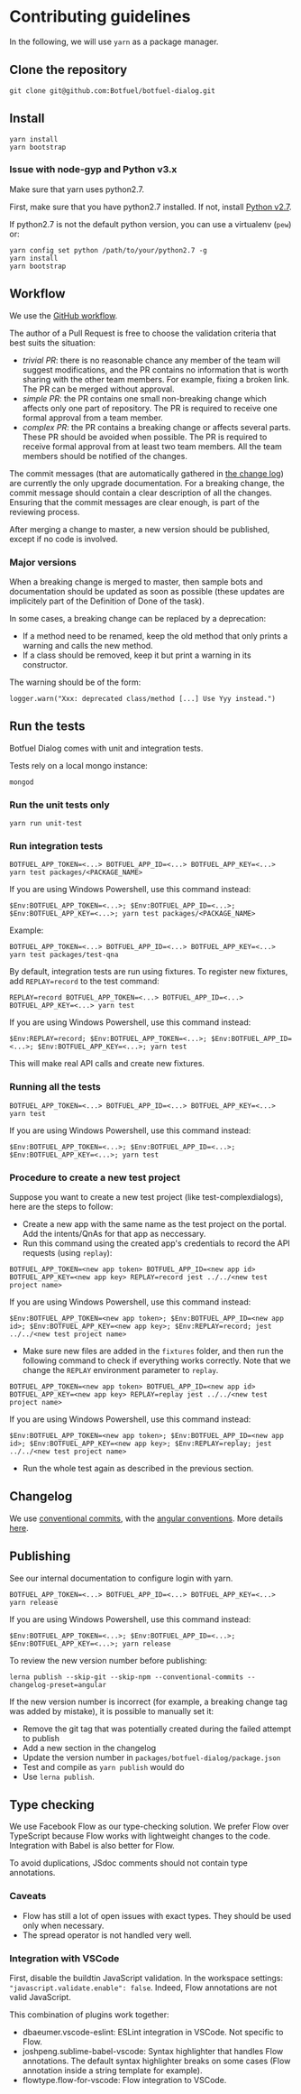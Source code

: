 # Contributing guidelines

In the following, we will use `yarn` as a package manager.

## Clone the repository

```shell
git clone git@github.com:Botfuel/botfuel-dialog.git
```

## Install

```shell
yarn install
yarn bootstrap
```

### Issue with node-gyp and Python v3.x

Make sure that yarn uses python2.7.

First, make sure that you have python2.7 installed. If not, install [Python v2.7](https://www.python.org/downloads/release/python-2714/).

If python2.7 is not the default python version, you can use a virtualenv (`pew`) or:

```shell
yarn config set python /path/to/your/python2.7 -g
yarn install
yarn bootstrap
```

## Workflow

We use the [GitHub workflow](https://guides.github.com/introduction/flow/).

The author of a Pull Request is free to choose the validation criteria that best suits the situation:

* _trivial PR_: there is no reasonable chance any member of the team will suggest modifications, and the PR contains no information that is worth sharing with the other team members. For example, fixing a broken link. The PR can be merged without approval.
* _simple PR_: the PR contains one small non-breaking change which affects only one part of repository. The PR is required to receive one formal approval from a team member.
* _complex PR_: the PR contains a breaking change or affects several parts. These PR should be avoided when possible. The PR is required to receive formal approval from at least two team members. All the team members should be notified of the changes.

The commit messages (that are automatically gathered in [the change log](CHANGELOG.md)) are currently the only upgrade documentation. For a breaking change, the commit message should contain a clear description of all the changes. Ensuring that the commit messages are clear enough, is part of the reviewing process.

After merging a change to master, a new version should be published, except if no code is involved.

### Major versions

When a breaking change is merged to master, then sample bots and documentation should be updated as soon as possible (these updates are implicitely part of the Definition of Done of the task).

In some cases, a breaking change can be replaced by a deprecation:

* If a method need to be renamed, keep the old method that only prints a warning and calls the new method.
* If a class should be removed, keep it but print a warning in its constructor.

The warning should be of the form:

```
logger.warn("Xxx: deprecated class/method [...] Use Yyy instead.")
```

## Run the tests

Botfuel Dialog comes with unit and integration tests.

Tests rely on a local mongo instance:

```
mongod
```

### Run the unit tests only

```shell
yarn run unit-test
```

### Run integration tests

```shell
BOTFUEL_APP_TOKEN=<...> BOTFUEL_APP_ID=<...> BOTFUEL_APP_KEY=<...> yarn test packages/<PACKAGE_NAME>
```

If you are using Windows Powershell, use this command instead:
```shell
$Env:BOTFUEL_APP_TOKEN=<...>; $Env:BOTFUEL_APP_ID=<...>; $Env:BOTFUEL_APP_KEY=<...>; yarn test packages/<PACKAGE_NAME>
 ```

Example:

```shell
BOTFUEL_APP_TOKEN=<...> BOTFUEL_APP_ID=<...> BOTFUEL_APP_KEY=<...> yarn test packages/test-qna
```

By default, integration tests are run using fixtures.
To register new fixtures, add `REPLAY=record` to the test command:

```shell
REPLAY=record BOTFUEL_APP_TOKEN=<...> BOTFUEL_APP_ID=<...> BOTFUEL_APP_KEY=<...> yarn test
```

If you are using Windows Powershell, use this command instead:
```shell
$Env:REPLAY=record; $Env:BOTFUEL_APP_TOKEN=<...>; $Env:BOTFUEL_APP_ID=<...>; $Env:BOTFUEL_APP_KEY=<...>; yarn test
 ```

This will make real API calls and create new fixtures.

### Running all the tests

```shell
BOTFUEL_APP_TOKEN=<...> BOTFUEL_APP_ID=<...> BOTFUEL_APP_KEY=<...> yarn test
```

If you are using Windows Powershell, use this command instead:
  ```shell
$Env:BOTFUEL_APP_TOKEN=<...>; $Env:BOTFUEL_APP_ID=<...>; $Env:BOTFUEL_APP_KEY=<...>; yarn test
 ```

### Procedure to create a new test project

Suppose you want to create a new test project (like test-complexdialogs), here are the steps to follow:

* Create a new app with the same name as the test project on the portal. Add the intents/QnAs for that app as neccessary.
* Run this command using the created app's credentials to record the API requests (using `replay`):

```shell
BOTFUEL_APP_TOKEN=<new app token> BOTFUEL_APP_ID=<new app id> BOTFUEL_APP_KEY=<new app key> REPLAY=record jest ../../<new test project name>
```

If you are using Windows Powershell, use this command instead:
```shell
$Env:BOTFUEL_APP_TOKEN=<new app token>; $Env:BOTFUEL_APP_ID=<new app id>; $Env:BOTFUEL_APP_KEY=<new app key>; $Env:REPLAY=record; jest ../../<new test project name>
 ```

* Make sure new files are added in the `fixtures` folder, and then run the following command to check if everything works correctly. Note that we change the `REPLAY` environment parameter to `replay`.

```shell
BOTFUEL_APP_TOKEN=<new app token> BOTFUEL_APP_ID=<new app id> BOTFUEL_APP_KEY=<new app key> REPLAY=replay jest ../../<new test project name>
```

If you are using Windows Powershell, use this command instead:
```shell
$Env:BOTFUEL_APP_TOKEN=<new app token>; $Env:BOTFUEL_APP_ID=<new app id>; $Env:BOTFUEL_APP_KEY=<new app key>; $Env:REPLAY=replay; jest ../../<new test project name>
 ```

* Run the whole test again as described in the previous section.

## Changelog

We use [conventional commits](https://conventionalcommits.org/), with the [angular conventions](https://github.com/conventional-changelog/conventional-changelog/tree/master/packages/conventional-changelog-angular). More details [here](https://github.com/angular/angular/blob/master/CONTRIBUTING.md#-commit-message-guidelines).

## Publishing

See our internal documentation to configure login with yarn.

```
BOTFUEL_APP_TOKEN=<...> BOTFUEL_APP_ID=<...> BOTFUEL_APP_KEY=<...> yarn release
```

If you are using Windows Powershell, use this command instead:
```shell
$Env:BOTFUEL_APP_TOKEN=<...>; $Env:BOTFUEL_APP_ID=<...>; $Env:BOTFUEL_APP_KEY=<...>; yarn release
 ```

To review the new version number before publishing:

```
lerna publish --skip-git --skip-npm --conventional-commits --changelog-preset=angular
```

If the new version number is incorrect (for example, a breaking change tag was added by mistake), it is possible to manually set it:

* Remove the git tag that was potentially created during the failed attempt to publish
* Add a new section in the changelog
* Update the version number in `packages/botfuel-dialog/package.json`
* Test and compile as `yarn publish` would do
* Use `lerna publish`.

## Type checking

We use Facebook Flow as our type-checking solution. We prefer Flow over TypeScript because Flow works with lightweight changes to the code. Integration with Babel is also better for Flow.

To avoid duplications, JSdoc comments should not contain type annotations.

### Caveats

* Flow has still a lot of open issues with exact types. They should be used only when necessary.
* The spread operator is not handled very well.

### Integration with VSCode

First, disable the buildtin JavaScript validation. In the workspace settings: `"javascript.validate.enable": false`. Indeed, Flow annotations are not valid JavaScript.

This combination of plugins work together:

* dbaeumer.vscode-eslint: ESLint integration in VSCode. Not specific to Flow.
* joshpeng.sublime-babel-vscode: Syntax highlighter that handles Flow annotations. The default syntax highlighter breaks on some cases (Flow annotation inside a string template for example).
* flowtype.flow-for-vscode: Flow integration to VSCode.
